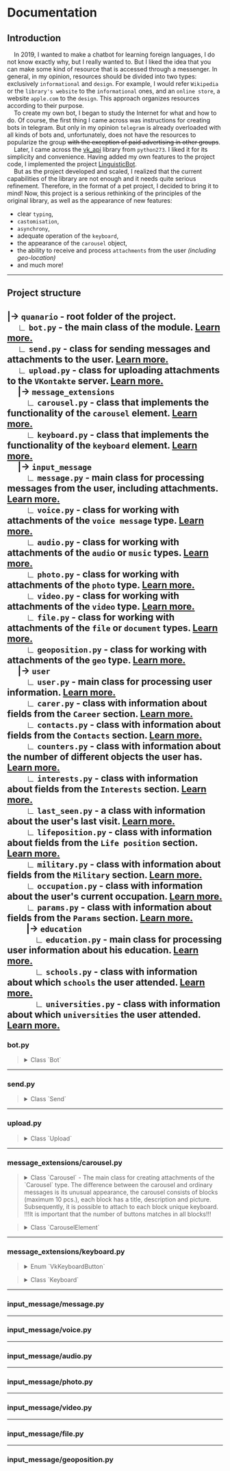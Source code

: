 # Documentation

## Introduction

&nbsp;&nbsp;&nbsp;&nbsp;In 2019, I wanted to make a chatbot for learning foreign languages, I do not know exactly why, but I really wanted to. But I liked the idea that you can make some kind of resource that is accessed through a messenger. In general, in my opinion, resources should be divided into two types: exclusively `informational` and `design`. For example, I would refer `Wikipedia` or the `library's website` to the `informational` ones, and an `online store`, a website `apple.com` to the `design`. This approach organizes resources according to their purpose.  
&nbsp;&nbsp;&nbsp;&nbsp;To create my own bot, I began to study the Internet for what and how to do. Of course, the first thing I came across was instructions for creating bots in telegram. But only in my opinion `telegram` is already overloaded with all kinds of bots and, unfortunately, does not have the resources to popularize the group ~~with the exception of paid advertising in other groups~~.  
&nbsp;&nbsp;&nbsp;&nbsp;Later, I came across the [vk_api](https://github.com/python273/vk_api) library from `python273`. I liked it for its simplicity and convenience. Having added my own features to the project code, I implemented the project [LinguisticBot](https://vk.com/linguisticbot).  
&nbsp;&nbsp;&nbsp;&nbsp;But as the project developed and scaled, I realized that the current capabilities of the library are not enough and it needs quite serious refinement. Therefore, in the format of a pet project, I decided to bring it to mind! Now, this project is a serious rethinking of the principles of the original library, as well as the appearance of new features: 
- clear `typing`,
- `castomisation`, 
- `asynchrony`, 
- adequate operation of the `keyboard`, 
- the appearance of the `carousel` object, 
- the ability to receive and process `attachments` from the user _(including geo-location)_   
- and much more!
---
## Project structure

|-> `quanario` - root folder of the project.  
&nbsp;&nbsp;&nbsp;&nbsp; ∟ `bot.py` - the main class of the module. [Learn more.]()  
&nbsp;&nbsp;&nbsp;&nbsp; ∟ `send.py` - class for sending messages and attachments to the user. [Learn more.]()     
&nbsp;&nbsp;&nbsp;&nbsp; ∟ `upload.py` - class for uploading attachments to the `VKontakte` server. [Learn more.]()  
&nbsp;&nbsp;&nbsp;&nbsp; |-> `message_extensions`  
&nbsp;&nbsp;&nbsp;&nbsp;&nbsp;&nbsp;&nbsp;&nbsp; ∟ `carousel.py` - class that implements the functionality of the `carousel` element. [Learn more.]()  
&nbsp;&nbsp;&nbsp;&nbsp;&nbsp;&nbsp;&nbsp;&nbsp; ∟ `keyboard.py` - class that implements the functionality of the `keyboard` element. [Learn more.]()  
&nbsp;&nbsp;&nbsp;&nbsp; |-> `input_message`  
&nbsp;&nbsp;&nbsp;&nbsp;&nbsp;&nbsp;&nbsp;&nbsp; ∟ `message.py` - main class for processing messages from the user, including attachments. [Learn more.]()  
&nbsp;&nbsp;&nbsp;&nbsp;&nbsp;&nbsp;&nbsp;&nbsp; ∟ `voice.py` - class for working with attachments of the `voice message` type. [Learn more.]()  
&nbsp;&nbsp;&nbsp;&nbsp;&nbsp;&nbsp;&nbsp;&nbsp; ∟ `audio.py` - class for working with attachments of the `audio` or `music` types. [Learn more.]()  
&nbsp;&nbsp;&nbsp;&nbsp;&nbsp;&nbsp;&nbsp;&nbsp; ∟ `photo.py` - class for working with attachments of the `photo` type. [Learn more.]()  
&nbsp;&nbsp;&nbsp;&nbsp;&nbsp;&nbsp;&nbsp;&nbsp; ∟ `video.py` - class for working with attachments of the `video` type. [Learn more.]()  
&nbsp;&nbsp;&nbsp;&nbsp;&nbsp;&nbsp;&nbsp;&nbsp; ∟ `file.py` - class for working with attachments of the `file` or `document` types. [Learn more.]()  
&nbsp;&nbsp;&nbsp;&nbsp;&nbsp;&nbsp;&nbsp;&nbsp; ∟ `geoposition.py` - class for working with attachments of the `geo` type. [Learn more.]()  
&nbsp;&nbsp;&nbsp;&nbsp; |-> `user`  
&nbsp;&nbsp;&nbsp;&nbsp;&nbsp;&nbsp;&nbsp;&nbsp; ∟ `user.py` - main class for processing user information. [Learn more.]()  
&nbsp;&nbsp;&nbsp;&nbsp;&nbsp;&nbsp;&nbsp;&nbsp; ∟ `carer.py` - class with information about fields from the `Career` section. [Learn more.]()  
&nbsp;&nbsp;&nbsp;&nbsp;&nbsp;&nbsp;&nbsp;&nbsp; ∟ `contacts.py` - class with information about fields from the `Contacts` section. [Learn more.]()  
&nbsp;&nbsp;&nbsp;&nbsp;&nbsp;&nbsp;&nbsp;&nbsp; ∟ `counters.py` - class with information about the number of different objects the user has. [Learn more.]()  
&nbsp;&nbsp;&nbsp;&nbsp;&nbsp;&nbsp;&nbsp;&nbsp; ∟ `interests.py` - class with information about fields from the `Interests` section. [Learn more.]()  
&nbsp;&nbsp;&nbsp;&nbsp;&nbsp;&nbsp;&nbsp;&nbsp; ∟ `last_seen.py` - a class with information about the user's last visit. [Learn more.]()  
&nbsp;&nbsp;&nbsp;&nbsp;&nbsp;&nbsp;&nbsp;&nbsp; ∟ `lifeposition.py` - class with information about fields from the `Life position` section. [Learn more.]()  
&nbsp;&nbsp;&nbsp;&nbsp;&nbsp;&nbsp;&nbsp;&nbsp; ∟ `military.py` - class with information about fields from the `Military` section. [Learn more.]()  
&nbsp;&nbsp;&nbsp;&nbsp;&nbsp;&nbsp;&nbsp;&nbsp; ∟ `occupation.py` - class with information about the user's current occupation. [Learn more.]()  
&nbsp;&nbsp;&nbsp;&nbsp;&nbsp;&nbsp;&nbsp;&nbsp; ∟ `params.py` - class with information about fields from the `Params` section. [Learn more.]()  
&nbsp;&nbsp;&nbsp;&nbsp;&nbsp;&nbsp;&nbsp;&nbsp; |-> `education`  
&nbsp;&nbsp;&nbsp;&nbsp;&nbsp;&nbsp;&nbsp;&nbsp;&nbsp;&nbsp;&nbsp;&nbsp; ∟ `education.py` - main class for processing user information about his education. [Learn more.]()  
&nbsp;&nbsp;&nbsp;&nbsp;&nbsp;&nbsp;&nbsp;&nbsp;&nbsp;&nbsp;&nbsp;&nbsp; ∟ `schools.py` - class with information about which `schools` the user attended. [Learn more.]()  
&nbsp;&nbsp;&nbsp;&nbsp;&nbsp;&nbsp;&nbsp;&nbsp;&nbsp;&nbsp;&nbsp;&nbsp; ∟ `universities.py` - class with information about which `universities` the user attended. [Learn more.]()
---

### bot.py
><details><summary>Class `Bot`</summary><p>
>
>* `TOKEN` - Property for getting a community TOKEN.
>* `APP_ID` - Property for getting a community ID.
>* `vk` - Property for getting the main bot object.
>* `longpoll` - Property for getting a long poll object (needed for interacting with VKontakte servers).
>* `send` - Property for getting an instance of the `Send` class. This class implements the functionality of sending various types of messages to the user.
>* `upload` - Property for getting an instance of the `Upload` class. This class implements the functionality of publishing content on vkontakte server.
>* `run()` - The main method of the `Bot` class. It launches a call to the `init_method` method in an eternal loop to receive and process messages from the user.
>* `get_user_info()` - This method makes a request in VKontakte to get information about the user, in response it receives json, which is converted into an instance of the `User` class.
>* `create_keyboard()` - Static method of the `Bot` class that allows you to get an instance of the `Keyboard` class to create a keyboard.
>* `create_carousel()` - Static method of the `Bot` class that allows you to get an instance of the `Carousel` class to create a carousel.
>* *`__bot_boot()` - A `private` method of the `Bot` class that authorizes the bot in VKontakte.*
>
></p></details>
---
### send.py
><details><summary>Class `Send`</summary><p>
>
>* `message()` - This method allows you to send a message with the text `message` to a user with the id `user_id`, if necessary, it is possible to attach a keyboard with buttons - `keyboard`. For more information about `keyboard`, see the [documentation](message_extensions/keyboard.py).
>* `carousel()` - This method allows you to send a message with the text `message` to a user with the id `user_id`, if necessary, it is possible to attach a carousel - `carousel`. For more information about `carousel`, see the [documentation](message_extensions/carousel.py).
>* `sticker()` - This method allows you to send a `sticker` with the number `sticker_id` to a user with the id `user_id`.
>* `voice()` - This method allows you to send an `audio` file to a user with the id `user_id` as a voice message.
>* `photo()` - This method allows you to send a `photo` to a user with the id `user_id`.
>* `video()` - This method allows you to send `video` file to a user with the id `user_id`.
>* `file()` - This method allows you to send `file` or `document` to a user with the id `user_id`.
>
></p></details>
---
### upload.py
><details><summary>Class `Upload`</summary><p>
>
>* `voice()` - This method allows you to get an `attachment` for an `audio file` to send it to the user.
>* `photo()` - This method allows you to get an `attachment` for an `image` to send it to the user.
>* `file()` - This method allows you to get an `attachment` for the `file` to send it to the user.
>* `convert_audio()` - The `VKontakte` social network has an oddity when sending an `audio file` as a `voice` message - an audio file it must be `single-channel` and in `.ogg` format. This is exactly the problem that this method solves. Important clarification - for the correct operation of this method, the mandatory installation of the `ffmpeg` package is required, as well as add it to the environment variables.
>
></p></details>
---
### message_extensions/carousel.py
><details><summary>Class `Carousel` - The main class for creating attachments of the `Carousel` type. The difference between the carousel and ordinary messages is its unusual appearance, the carousel consists of blocks (maximum 10 pcs.), each block has a title, description and picture. Subsequently, it is possible to attach to each block unique keyboard. !!!It is important that the number of buttons matches in all blocks!!!</summary><p>
>
>* `count` - This property contains the number of elements in the carousel.
>* `last_element` - This property contains the `last element` added to the `carousel`, thereby opening the possibility of its editing, for example, to change the description or change the photo.
>* `add_element()` - This method `creates a new block` for the `carousel` and adds it to the existing ones.
>* `get_carousel` - This method `builds` the entire `carousel`, for later sending it to the user.
>
></p></details>

><details><summary>Class `CarouselElement`</summary><p>
>
>* `title` - This property contains the block header.
>* `title` - The `setter` for the `title` property allows you to set a new value for the property.
>* `description` - This property contains the block description.
>* `description` - The `setter` for the `description` property allows you to set a new value for the property.
>* `attachment` - This property contains a link to the block image.
>* `attachment` - The `setter` for the `attachment` property allows you to set a new value for the property.
>* `keyboard` - This property contains json with buttons for the element.
>* `keyboard` - The `setter` for the `keyboard` property allows you to set a new value for the property.
>* `compile()` - This method performs the `assembly` of the carousel block, for subsequent sending it to the user.
>* *`__check_length()` - This `privat` method shortens the input string to the specified `count` length.*
>* *`__cut_attachment()` - This `private` method allocates a unique image id from the input `attachment`*
>* *`__extract_keyboard_buttons` -*
>
></p></details>
---
### message_extensions/keyboard.py
><details><summary>Enum `VkKeyboardButton`</summary><p>
>
>* `DEFAULT` - 
>* `OPENLINK` - 
>* `CALLBACK` - 
>* `LOCATION` -
>
></p></details>


><details><summary>Class `Keyboard`</summary><p>
>
>* `add_button()` -
>* `add_line()` -
>* `get_keyboard()` - This is json by mind, but it return in the format of a regular string.
>* `get_empty_keyboard()` - This is json by mind, but it return in the format of a regular string.
>
></p></details>
---
### input_message/message.py
---
### input_message/voice.py
---
### input_message/audio.py
---
### input_message/photo.py
---
### input_message/video.py
---
### input_message/file.py
---
### input_message/geoposition.py


